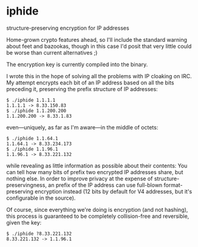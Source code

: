 # iphide

structure-preserving encryption for IP addresses

Home-grown crypto features ahead, so I'll include the standard warning about
feet and bazookas, though in this case I'd posit that very little could be worse
than current alternatives ;)

The encryption key is currently compiled into the binary.

I wrote this in the hope of solving all the problems with IP cloaking on IRC. My
attempt encrypts each bit of an IP address based on all the bits preceding it,
preserving the prefix structure of IP addresses:

```console
$ ./iphide 1.1.1.1
1.1.1.1 -> 8.33.150.83
$ ./iphide 1.1.200.200
1.1.200.200 -> 8.33.1.83
```

even—uniquely, as far as I'm aware—in the middle of octets:

```console
$ ./iphide 1.1.64.1
1.1.64.1 -> 8.33.234.173
$ ./iphide 1.1.96.1
1.1.96.1 -> 8.33.221.132
```

while revealing as little information as possible about their contents: You can
tell how many bits of prefix two encrypted IP addresses share, but nothing else.
In order to improve privacy at the expense of structure-preservingness, an
prefix of the IP address can use full-blown format-preserving encryption instead
(12 bits by default for V4 addresses, but it's configurable in the source).

Of course, since everything we're doing is encryption (and not hashing), this
process is guaranteed to be completely collision-free and reversible, given the
key:

```console
$ ./iphide ?8.33.221.132
8.33.221.132 -> 1.1.96.1
```
